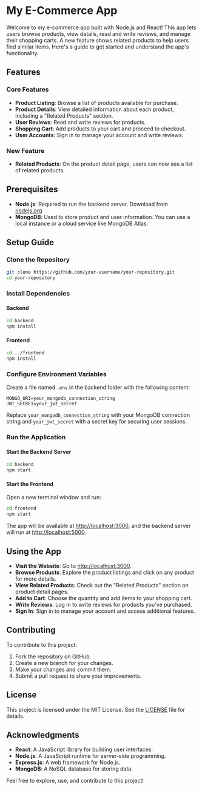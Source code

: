 # My E-Commerce App

Welcome to my e-commerce app built with Node.js and React! This app lets users browse products, view details, read and write reviews, and manage their shopping carts. A new feature shows related products to help users find similar items. Here's a guide to get started and understand the app's functionality.

## Features

### Core Features
- **Product Listing**: Browse a list of products available for purchase.
- **Product Details**: View detailed information about each product, including a "Related Products" section.
- **User Reviews**: Read and write reviews for products.
- **Shopping Cart**: Add products to your cart and proceed to checkout.
- **User Accounts**: Sign in to manage your account and write reviews.

### New Feature
- **Related Products**: On the product detail page, users can now see a list of related products.

## Prerequisites

- **Node.js**: Required to run the backend server. Download from [nodejs.org](https://nodejs.org/).
- **MongoDB**: Used to store product and user information. You can use a local instance or a cloud service like MongoDB Atlas.

## Setup Guide

### Clone the Repository

```bash
git clone https://github.com/your-username/your-repository.git
cd your-repository
```

### Install Dependencies

#### Backend

```bash
cd backend
npm install
```

#### Frontend

```bash
cd ../frontend
npm install
```

### Configure Environment Variables

Create a file named `.env` in the backend folder with the following content:

```env
MONGO_URI=your_mongodb_connection_string
JWT_SECRET=your_jwt_secret
```

Replace `your_mongodb_connection_string` with your MongoDB connection string and `your_jwt_secret` with a secret key for securing user sessions.

### Run the Application

#### Start the Backend Server

```bash
cd backend
npm start
```

#### Start the Frontend

Open a new terminal window and run:

```bash
cd frontend
npm start
```

The app will be available at [http://localhost:3000](http://localhost:3000), and the backend server will run at [http://localhost:5000](http://localhost:5000).

## Using the App

- **Visit the Website**: Go to [http://localhost:3000](http://localhost:3000).
- **Browse Products**: Explore the product listings and click on any product for more details.
- **View Related Products**: Check out the "Related Products" section on product detail pages.
- **Add to Cart**: Choose the quantity and add items to your shopping cart.
- **Write Reviews**: Log in to write reviews for products you've purchased.
- **Sign In**: Sign in to manage your account and access additional features.

## Contributing

To contribute to this project:

1. Fork the repository on GitHub.
2. Create a new branch for your changes.
3. Make your changes and commit them.
4. Submit a pull request to share your improvements.

## License

This project is licensed under the MIT License. See the [LICENSE](LICENSE) file for details.

## Acknowledgments

- **React**: A JavaScript library for building user interfaces.
- **Node.js**: A JavaScript runtime for server-side programming.
- **Express.js**: A web framework for Node.js.
- **MongoDB**: A NoSQL database for storing data.

Feel free to explore, use, and contribute to this project!